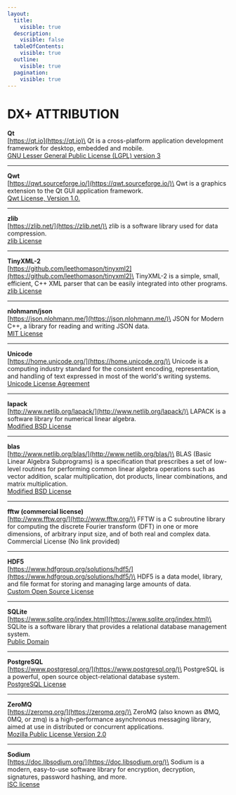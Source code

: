 ```yaml
---
layout:
  title:
    visible: true
  description:
    visible: false
  tableOfContents:
    visible: true
  outline:
    visible: true
  pagination:
    visible: true
---
```


# DX+ ATTRIBUTION

**Qt**\
[https://qt.io](https://qt.io)\
Qt is a cross-platform application development framework for desktop, embedded and mobile.\
[GNU Lesser General Public License (LGPL) version 3](https://doc.qt.io/qt-6/lgpl.html)

***

**Qwt**\
[https://qwt.sourceforge.io/](https://qwt.sourceforge.io/)\
Qwt is a graphics extension to the Qt GUI application framework.\
[Qwt License, Version 1.0.](https://qwt.sourceforge.io/qwtlicense.html)

***

**zlib**\
[https://zlib.net/](https://zlib.net/)\
zlib is a software library used for data compression.\
[zlib License](https://zlib.net/zlib\_license.html)

***

**TinyXML-2**\
[https://github.com/leethomason/tinyxml2](https://github.com/leethomason/tinyxml2)\
TinyXML-2 is a simple, small, efficient, C++ XML parser that can be easily integrated into other programs.\
[zlib License](https://zlib.net/zlib\_license.html)

***

**nlohmann/json**\
[https://json.nlohmann.me/](https://json.nlohmann.me/)\
JSON for Modern C++, a library for reading and writing JSON data.\
[MIT License](https://json.nlohmann.me/home/license/)

***

**Unicode**\
[https://home.unicode.org/](https://home.unicode.org/)\
Unicode is a computing industry standard for the consistent encoding, representation, and handling of text expressed in most of the world's writing systems.\
[Unicode License Agreement](https://www.unicode.org/license.txt)

***

**lapack**\
[http://www.netlib.org/lapack/](http://www.netlib.org/lapack/)\
LAPACK is a software library for numerical linear algebra.\
[Modified BSD License](https://www.netlib.org/lapack/LICENSE.txt)

***

**blas**\
[http://www.netlib.org/blas/](http://www.netlib.org/blas/)\
BLAS (Basic Linear Algebra Subprograms) is a specification that prescribes a set of low-level routines for performing common linear algebra operations such as vector addition, scalar multiplication, dot products, linear combinations, and matrix multiplication.\
[Modified BSD License](https://www.netlib.org/blas/#\_licensing)

***

**fftw (commercial license)**\
[http://www.fftw.org/](http://www.fftw.org/)\
FFTW is a C subroutine library for computing the discrete Fourier transform (DFT) in one or more dimensions, of arbitrary input size, and of both real and complex data.\
Commercial License (No link provided)

***

**HDF5**\
[https://www.hdfgroup.org/solutions/hdf5/](https://www.hdfgroup.org/solutions/hdf5/)\
HDF5 is a data model, library, and file format for storing and managing large amounts of data.\
[Custom Open Source License](https://support.hdfgroup.org/ftp/HDF5/releases/COPYING)

***

**SQLite**\
[https://www.sqlite.org/index.html](https://www.sqlite.org/index.html)\
SQLite is a software library that provides a relational database management system.\
[Public Domain](https://www.sqlite.org/copyright.html)

***

**PostgreSQL**\
[https://www.postgresql.org/](https://www.postgresql.org/)\
PostgreSQL is a powerful, open source object-relational database system.\
[PostgreSQL License](https://opensource.org/license/postgresql/)

***

**ZeroMQ**\
[https://zeromq.org/](https://zeromq.org/)\
ZeroMQ (also known as ØMQ, 0MQ, or zmq) is a high-performance asynchronous messaging library, aimed at use in distributed or concurrent applications.\
[Mozilla Public License Version 2.0](https://www.mozilla.org/en-US/MPL/2.0/)

***

**Sodium**\
[https://doc.libsodium.org/](https://doc.libsodium.org/)\
Sodium is a modern, easy-to-use software library for encryption, decryption, signatures, password hashing, and more.\
[ISC license](https://en.wikipedia.org/wiki/ISC\_license)
